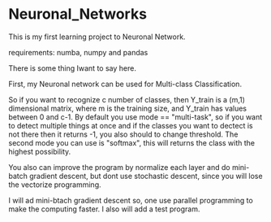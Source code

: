 # Neuronal_Networks
This is my first learning project to Neuronal Network.

requirements:
numba, numpy and pandas


There is some thing Iwant to say here.

First, my Neuronal network can be used for Multi-class Classification.

So if you want to recognize c number of classes, then Y_train is a (m,1) dimensional matrix, where m is the training size, and Y_train has values between 0 and c-1. 
By default you use mode == "multi-task", so if you want to detect multiple things at once and if the classes you want to dectect is not there then it returns -1, you also should to change threshold.
The second mode you can use is "softmax", this will returns the class with the highest possibility.

You also can improve the program by normalize each layer and do mini-batch gradient descent, but dont use stochastic descent, since you will lose the vectorize programming.

I will ad mini-btach gradient descent so, one use parallel programming to make the computing faster. I also will add a test program.
